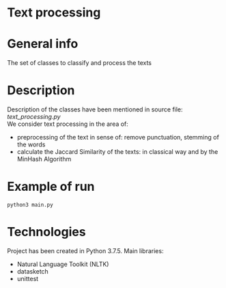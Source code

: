 # Text processing
# General info
The set of classes to classify and process the texts

# Description
Description of the classes have been mentioned in source file: *text_processing.py* <br/>
We consider text processing in the area of:
* preprocessing of the text in sense of: remove punctuation, stemming of the words
* calculate the Jaccard Similarity of the texts: in classical way and by the MinHash Algorithm

# Example of run
```
python3 main.py
```


# Technologies
Project has been created in Python 3.7.5. Main libraries:
* Natural Language Toolkit (NLTK)
* datasketch
* unittest
